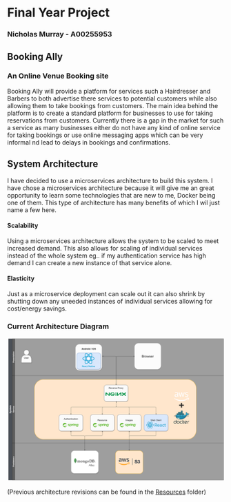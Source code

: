 # Final Year Project
### Nicholas Murray - A00255953


## Booking Ally
### An Online Venue Booking site
Booking Ally will provide a platform for services such a Hairdresser and Barbers to both advertise there services to potential customers while also allowing them to take bookings from customers. The main idea behind the platform is to create a standard platform for businesses to use for taking reservations from customers. Currently there is a gap in the market for such a service as many businesses either do not have any kind of online service for taking bookings or use online messaging apps which can be very informal nd lead to delays in bookings and confirmations.

## System Architecture
I have decided to use a microservices architecture to build this system. I have chose a microservices architecture because it will give me an great opportunity to learn some technologies that are new to me, Docker being one of them. This type of architecture has many benefits of which I wil just name a few here.
#### Scalability
Using a microservices architecture allows the system to be scaled to meet increased demand. This also allows for scaling of individual services instead of the whole system eg.. if my authentication service has high demand I can create a new instance of that service alone.

#### Elasticity
Just as a microservice deployment can scale out it can also shrink by shutting down any uneeded instances of individual services allowing for cost/energy savings.

### Current Architecture Diagram
![System Architecture](/Resources/system-architecture-image-service.png)

(Previous architecture revisions can be found in the [Resources](./Resources) folder)


